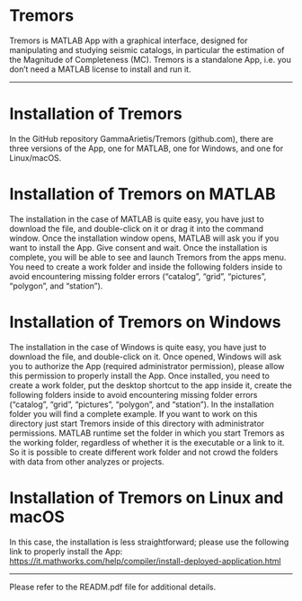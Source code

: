 # Tremors
Tremors is MATLAB App with a graphical interface, designed for manipulating and studying seismic catalogs, in particular the estimation of the Magnitude of Completeness (MC). Tremors is a standalone App, i.e. you don’t need a MATLAB license to install and run it. 

--------------
# Installation of Tremors
In the GitHub repository GammaArietis/Tremors (github.com), there are three versions of the App, one for MATLAB, one for Windows, and one for Linux/macOS. 

# Installation of Tremors on MATLAB
The installation in the case of MATLAB is quite easy, you have just to download the file, and double-click on it or drag it into the command window. Once the installation window opens, MATLAB will ask you if you want to install the App. Give consent and wait. Once the installation is complete, you will be able to see and launch Tremors from the apps menu.
You need to create a work folder and inside the following folders inside to avoid encountering missing folder errors (“catalog”, “grid”, “pictures”, “polygon”, and “station”).

# Installation of Tremors on Windows
The installation in the case of Windows is quite easy, you have just to download the file, and double-click on it. Once opened, Windows will ask you to authorize the App (required administrator permission), please allow this permission to properly install the App.
Once installed, you need to create a work folder, put the desktop shortcut to the app inside it, create the following folders inside to avoid encountering missing folder errors (“catalog”, “grid”, “pictures”, “polygon”, and “station”).
In the installation folder you will find a complete example. If you want to work on this directory just start Tremors inside of this directory with administrator permissions.
MATLAB runtime set the folder in which you start Tremors as the working folder, regardless of whether it is the executable or a link to it. So it is possible to create different work folder and not crowd the folders with data from other analyzes or projects.

# Installation of Tremors on Linux and macOS
In this case, the installation is less straightforward; please use the following link to properly install the App: https://it.mathworks.com/help/compiler/install-deployed-application.html

--------------
Please refer to the READM.pdf file for additional details. 
